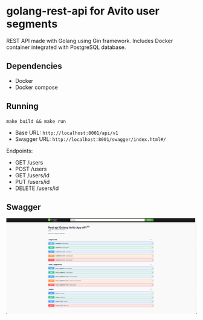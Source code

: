 # golang-rest-api for Avito user segments
REST API made with Golang using Gin framework. Includes Docker container integrated with PostgreSQL database.

## Dependencies

- Docker
- Docker compose

## Running

`make build && make run`

- Base URL: `http://localhost:8001/api/v1`
- Swagger URL: `http://localhost:8001/swagger/index.html#/`

Endpoints:
- GET /users
- POST /users
- GET /users/id
- PUT /users/id
- DELETE /users/id

## Swagger

![swagger_screenshot](swagger_screenshot.png)